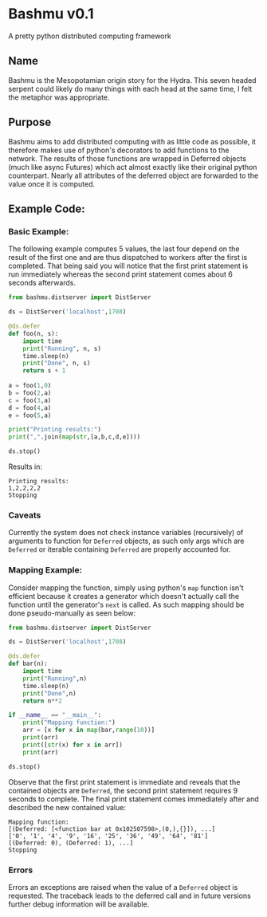 
# Bashmu v0.1
A pretty python distributed computing framework

## Name
Bashmu is the Mesopotamian origin story for the Hydra. This seven headed serpent could likely do many things with each head at the same time, I felt the metaphor was appropriate. 

## Purpose
Bashmu aims to add distributed computing with as little code as possible, it therefore makes use of python's decorators to add functions to the network. The results of those functions are wrapped in Deferred objects (much like async Futures) which act almost exactly like their original python counterpart. Nearly all attributes of the deferred object are forwarded to the value once it is computed.

## Example Code:

### Basic Example:
The following example computes 5 values, the last four depend on the result of the first one and are thus dispatched to workers after the first is completed. That being said you will notice that the first print statement is run immediately whereas the second print statement comes about 6 seconds afterwards.

```python
from bashmu.distserver import DistServer

ds = DistServer('localhost',1708)

@ds.defer
def foo(n, s):
    import time
    print("Running", n, s)
    time.sleep(n)
    print("Done", n, s)
    return s + 1
    
a = foo(1,0)
b = foo(2,a)
c = foo(3,a)
d = foo(4,a)
e = foo(5,a)

print("Printing results:")
print(",".join(map(str,[a,b,c,d,e])))   

ds.stop()
```

Results in:

```
Printing results:
1,2,2,2,2
Stopping
```

### Caveats
Currently the system does not check instance variables (recursively) of arguments to function for `Deferred` objects, as such only args which are `Deferred` or iterable containing `Deferred` are properly accounted for.

### Mapping Example:

Consider mapping the function, simply using python's `map` function isn't efficient because it creates a generator which doesn't actually call the function until the generator's `next` is called. As such mapping should be done pseudo-manually as seen below: 

```python
from bashmu.distserver import DistServer

ds = DistServer('localhost',1708)

@ds.defer
def bar(n):
    import time
    print("Running",n)
    time.sleep(n)
    print("Done",n)
    return n**2

if __name__ == "__main__":
    print("Mapping function:")
    arr = [x for x in map(bar,range(10))]
    print(arr)
    print([str(x) for x in arr])
    print(arr)

ds.stop()
```

Observe that the first print statement is immediate and reveals that the contained objects are `Deferred`, the second print statement requires 9 seconds to complete. The final print statement comes immediately after and described the new contained value:

```
Mapping function:
[(Deferred: [<function bar at 0x102507598>,(0,),{}]), ...]
['0', '1', '4', '9', '16', '25', '36', '49', '64', '81']
[(Deferred: 0), (Deferred: 1), ...]
Stopping
```

### Errors
Errors an exceptions are raised when the value of a `Deferred` object is requested. The traceback leads to the deferred call and in future versions further debug information will be available.
